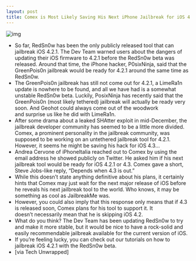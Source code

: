 ```yaml
---
layout: post
title: Comex is Most Likely Saving His Next iPhone Jailbreak for iOS 4.3
---
```

![img](http://media.idownloadblog.com/wp-content/uploads/2011/01/Comex-Email-e1294075138977.jpeg)
* So far, RedSn0w has been the only publicly released tool that can jailbreak iOS 4.2.1. The Dev Team warned users about the dangers of updating their iOS firmware to 4.2.1 before the RedSn0w beta was released. Around that time, the iPhone hacker, P0sixNinja, said that the GreenPois0n jailbreak would be ready for 4.2.1 around the same time as RedSn0w.
* The GreenPois0n jailbreak has still not come out for 4.2.1, a LimeRa1n update is nowhere to be found, and all we have had is a somewhat unstable RedSn0w beta. Luckily, PosixNinja has recently said that the GreenPois0n (most likely tethered) jailbreak will actually be ready very soon. And Geohot could always come out of the woodwork and surprise us like he did with LimeRa1n.
* After some drama about a leaked SHAtter exploit in mid-December, the jailbreak developer community has seemed to be a little more divided. Comex, a prominent personality in the jailbreak community, was supposed to be working on an untethered jailbreak tool for 4.2.1. However, it seems he might be saving his hack for iOS 4.3…
* Andrea Cervone of iPhoneItalia reached out to Comex by using the email address he showed publicly on Twitter. He asked him if his next jailbreak tool would be ready for iOS 4.2.1 or 4.3. Comex gave a short, Steve Jobs-like reply, “Depends when 4.3 is out.”
* While this doesn’t state anything definitive about his plans, it certainly hints that Comex may just wait for the next major release of iOS before he reveals his next jailbreak tool to the world. Who knows, it may be something as cool as JailbreakMe was.
* However, you could also imply that this response only means that if 4.3 is released soon, Comex plans for his tool to support it. It doesn’t necessarily mean that he is skipping iOS 4.2.
* What do you think? The Dev Team has been updating RedSn0w to try and make it more stable, but it would be nice to have a rock-solid and easily recommendable jailbreak available for the current version of iOS.
* If you’re feeling lucky, you can check out our tutorials on how to jailbreak iOS 4.2.1 with the RedSn0w beta.
* [via Tech Unwrapped]

